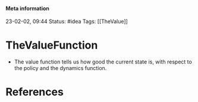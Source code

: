 #### Meta information
23-02-02, 09:44
Status: #idea
Tags: [[TheValue]]





# TheValueFunction

- The value function tells us how good the current state is, with respect to the policy and the dynamics function.





# References
